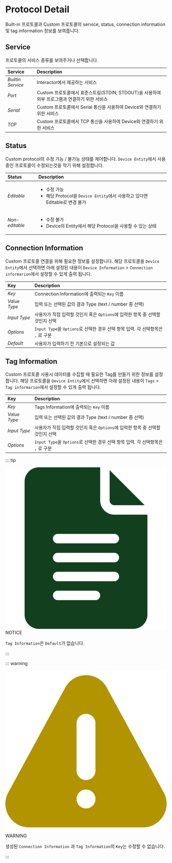 # Protocol Detail
Built-in 프로토콜과 Custom 프로토콜의 service, status, connection information 및 tag information 정보를 보여줍니다.

## Service
프로토콜의 서비스 종류를 보여주거나 선택합니다.

| Service | Description |
| :- | :- |
| _Builtin Service_ | Interactor에서 제공하는 서비스 |
| _Port_ | Custom 프로토콜에서 표준스트림(STDIN, STDOUT)을 사용하여 외부 프로그램과 연결하기 위한 서비스 |
| _Serial_ | Custom 프로토콜에서 Serial 통신을 사용하여 Device와 연결하기 위한 서비스 |
| _TCP_ | Custom 프로토콜에서 TCP 통신을 사용하여 Device와 연결하기 위한 서비스  |

## Status
Custom protocol의 수정 가능 / 불가능 상태를 제어합니다. `Device Entity`에서 사용중인 프로토콜이 수정되는것을 막기 위해 설정합니다.

| Status | Description |
| :- | :- |
| _Editable_ | <ul><li>수정 가능</li><li>해당 Protocol을 `Device Entity`에서 사용하고 있다면 Editable로 변경 불가</li></ul> |
| _Non-editable_ | <ul><li>수정 불가</li><li>Device의 Entity에서 해당 Protocol을 사용할 수 있는 상태</li></ul> |


## Connection Information
Custom 프로토콜 연결을 위해 필요한 정보를 설정합니다. 해당 프로토콜을 `Device Entity`에서 선택하면 아래 설정된 내용이 `Device Information` > `Connection informarion`에서 설정할 수 있게 출력 됩니다.

| Key | Description |
| :- | :- |
| _Key_ | Connection Information에 출력되는 `Key` 이름 |
| _Value Type_ | 입력 또는 선택된 값의 결과 Type (text / number 중 선택) |
| _Input Type_ | 사용자가 직접 입력할 것인지 혹은 `Options`에 입력한 항목 중 선택할 것인지 선택 |
| _Options_ | `Input Type`을 `Options`로 선택한 경우 선택 항목 입력. 각 선택항목은 `,` 로 구분 |
| _Default_ | 사용자가 입력하기 전 기본으로 설정되는 값 |


## Tag Information
Custom 프로토콜 사용시 데이터를 수집할 때 필요한 Tag를 만들기 위한 정보를 설정합니다. 해당 프로토콜을 `Device Entity`에서 선택하면 아래 설정된 내용이 `Tags` > `Tag informarion`에서 설정할 수 있게 출력 됩니다.

| Key | Description |
| :- | :- |
| _Key_ | Tags Information에 출력되는 `Key` 이름 |
| _Value Type_ | 입력 또는 선택된 값의 결과 Type (text / number 중 선택) |
| _Input Type_ | 사용자가 직접 입력할 것인지 혹은 `Options`에 입력한 항목 중 선택할 것인지 선택 |
| _Options_ | `Input Type`을 `Options`로 선택한 경우 선택 항목 입력. 각 선택항목은 `,` 로 구분 |

::: tip <p class="custom-block-title"><img src="../../img/icon/tip.svg">NOTICE</p>

  `Tag Information`은 `Default`가 없습니다.

:::

::: warning <p class="custom-block-title"><img src="../../img/icon/warning.svg">WARNING</p>

  생성된 `Connection Information` 과 `Tag Information`의 `Key`는 수정할 수 없습니다.

:::